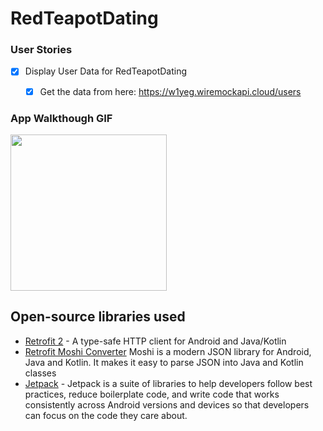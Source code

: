 # RedTeapotDating


### User Stories

- [x] Display User Data for RedTeapotDating
  - [x] Get the data from here: https://w1yeg.wiremockapi.cloud/users
  

### App Walkthough GIF

<img src="" width=250><br>

## Open-source libraries used
- [Retrofit 2](https://square.github.io/retrofit/) - A type-safe HTTP client for Android and Java/Kotlin
- [Retrofit Moshi Converter](https://github.com/square/moshi/) Moshi is a modern JSON library for Android, Java and Kotlin. It makes it easy to parse JSON into Java and Kotlin classes
- [Jetpack](https://developer.android.com/jetpack) - Jetpack is a suite of libraries to help developers follow best practices, reduce boilerplate code, and write code that works consistently across Android versions and devices so that developers can focus on the code they care about.
